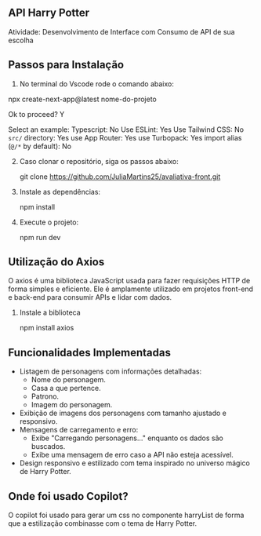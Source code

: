## API Harry Potter

Atividade: Desenvolvimento de Interface com Consumo de API de sua escolha

## Passos para Instalação
1. No terminal do Vscode rode o comando abaixo:

npx create-next-app@latest nome-do-projeto

Ok to proceed? Y

Select an example: 
Typescript: No
Use ESLint: Yes
Use Tailwind CSS: No
`src/` directory: Yes
use App Router: Yes
use Turbopack: Yes
import alias (`@/*` by default): No

2. Caso clonar o repositório, siga os passos abaixo:

   git clone https://github.com/JuliaMartins25/avaliativa-front.git   
             

3. Instale as dependências:

   npm install

4. Execute o projeto:

   npm run dev

## Utilização do Axios
O axios é uma biblioteca JavaScript usada para fazer requisições HTTP de forma simples e eficiente. Ele é amplamente utilizado em projetos front-end e back-end para consumir APIs e lidar com dados.

1. Instale a biblioteca

    npm install axios

## Funcionalidades Implementadas

- Listagem de personagens com informações detalhadas:
  - Nome do personagem.
  - Casa a que pertence.
  - Patrono.
  - Imagem do personagem.
- Exibição de imagens dos personagens com tamanho ajustado e responsivo.
- Mensagens de carregamento e erro:
  - Exibe "Carregando personagens..." enquanto os dados são buscados.
  - Exibe uma mensagem de erro caso a API não esteja acessível.
- Design responsivo e estilizado com tema inspirado no universo mágico de Harry Potter.

## Onde foi usado Copilot?

O copilot foi usado para gerar um css no componente harryList de forma que a estilização combinasse com o tema de Harry Potter.
